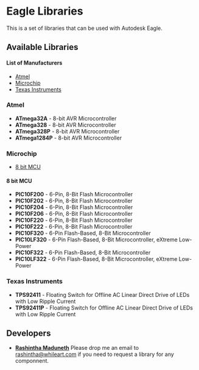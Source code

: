 ﻿# Eagle Libraries
This is a set of libraries that can be used with Autodesk Eagle.

## Available Libraries

#### List of Manufacturers
* [Atmel](#atmel)
* [Microchip](#microchip)
* [Texas Instruments](#texas-instruments)

### Atmel
* **ATmega32A** - 8-bit AVR Microcontroller
* **ATmega328** - 8-bit AVR Microcontroller
* **ATmega328P** - 8-bit AVR Microcontroller
* **ATmega1284P** - 8-bit AVR Microcontroller

### Microchip

* [8 bit MCU](#8-bit-mcu)

#### 8 bit MCU

* **PIC10F200** - 6-Pin, 8-Bit Flash Microcontroller
* **PIC10F202** - 6-Pin, 8-Bit Flash Microcontroller
* **PIC10F204** - 6-Pin, 8-Bit Flash Microcontroller
* **PIC10F206** - 6-Pin, 8-Bit Flash Microcontroller
* **PIC10F220** - 6-Pin, 8-Bit Flash Microcontroller
* **PIC10F222** - 6-Pin, 8-Bit Flash Microcontroller
* **PIC10F320** - 6-Pin Flash-Based, 8-Bit Microcontroller
* **PIC10LF320** - 6-Pin Flash-Based, 8-Bit Microcontroller, eXtreme Low-Power
* **PIC10F322** - 6-Pin Flash-Based, 8-Bit Microcontroller
* **PIC10LF322** - 6-Pin Flash-Based, 8-Bit Microcontroller, eXtreme Low-Power

### Texas Instruments
* **TPS92411** - Floating Switch for Offline AC Linear Direct Drive of LEDs with Low Ripple Current
* **TPS92411P** - Floating Switch for Offline AC Linear Direct Drive of LEDs with Low Ripple Current

## Developers
* **[Rashintha Maduneth](https://www.facebook.com/Rashintha)** 
Please drop me an email to [rashintha@whileart.com](mailto:rashintha@whileart.com) if you need to request a library for any componnent.